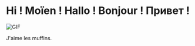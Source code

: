 # Hi ! Moïen ! Hallo ! Bonjour ! Привет !

![GIF](https://i.hessfr.fr/NIba7/HuruwaKu82.gif/raw)

J'aime les muffins.
